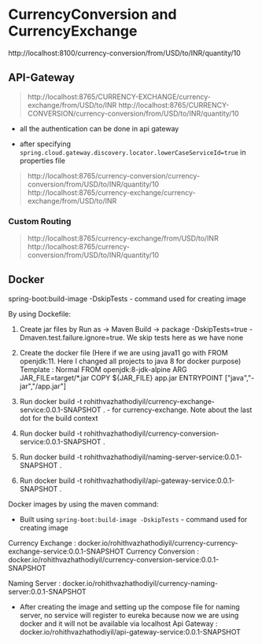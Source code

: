 # CurrencyConversion and CurrencyExchange


[](https://github.com/Rohithv07/CurrencyExchangeCurrencyConversion/blob/main/images/ApiDocumentation.gif)


http://localhost:8100/currency-conversion/from/USD/to/INR/quantity/10

## API-Gateway

> http://localhost:8765/CURRENCY-EXCHANGE/currency-exchange/from/USD/to/INR
> http://localhost:8765/CURRENCY-CONVERSION/currency-conversion/from/USD/to/INR/quantity/10

- all the authentication can be done in api gateway

- after specifying `spring.cloud.gateway.discovery.locator.lowerCaseServiceId=true` in properties file

> http://localhost:8765/currency-conversion/currency-conversion/from/USD/to/INR/quantity/10
> http://localhost:8765/currency-exchange/currency-exchange/from/USD/to/INR

### Custom Routing

> http://localhost:8765/currency-exchange/from/USD/to/INR
> http://localhost:8765/currency-conversion/from/USD/to/INR/quantity/10

## Docker

spring-boot:build-image -DskipTests - command used for creating image

By using Dockefile:
1) Create jar files by Run as -> Maven Build -> package -DskipTests=true -Dmaven.test.failure.ignore=true. We skip tests here as we have none
2) Create the docker file (Here if we are using java11 go with FROM openjdk:11. Here I changed all projects to java 8 for docker purpose)
Template : Normal
	FROM openjdk:8-jdk-alpine
	ARG JAR_FILE=target/*.jar
	COPY ${JAR_FILE} app.jar
	ENTRYPOINT ["java","-jar","/app.jar"]
	
3) Run docker build -t rohithvazhathodiyil/currency-exchange-service:0.0.1-SNAPSHOT . - for currency-exchange. Note about the last dot for the build context
4) Run docker build -t rohithvazhathodiyil/currency-conversion-service:0.0.1-SNAPSHOT .
5) Run docker build -t rohithvazhathodiyil/naming-server-service:0.0.1-SNAPSHOT .
6) Run docker build -t rohithvazhathodiyil/api-gateway-service:0.0.1-SNAPSHOT .

Docker images by using the maven command:

* Built using `spring-boot:build-image -DskipTests` - command used for creating image

Currency Exchange : docker.io/rohithvazhathodiyil/currency-currency-exchange-service:0.0.1-SNAPSHOT
Currency Conversion : docker.io/rohithvazhathodiyil/currency-conversion-service:0.0.1-SNAPSHOT

Naming Server : docker.io/rohithvazhathodiyil/currency-naming-server:0.0.1-SNAPSHOT
* After creating the image and setting up the compose file for naming server, no service will register to eureka because now we are using docker and it will not be available via localhost
Api Gateway : docker.io/rohithvazhathodiyil/api-gateway-service:0.0.1-SNAPSHOT

